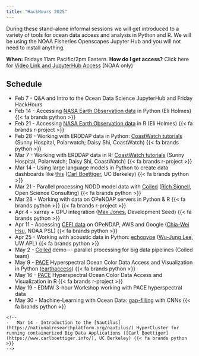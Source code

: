 ```yaml
---
title: "HackHours 2025"
---
```


During these stand-alone informal sessions we will get introduced to a variety of tools for ocean data access and analysis in Python and R. We will be using the NOAA Fisheries Openscapes Jupyter Hub and you will not need to install anything.

**When:** Fridays 11am Pacific/2pm Eastern. **How do I get access?** Click here for [Video Link and JupyterHub Access](https://docs.google.com/document/d/15Wu28DGDKNsdQmW5yuFd3JJuUSn91HFxCEb3dqPxYcs/edit?usp=sharing) (NOAA only)

## Schedule

-   Feb 7 - Q&A and Intro to the Ocean Data Science JupyterHub and Friday HackHours
-   Feb 14 - Accessing [NASA Earth Observation data](https://www.earthdata.nasa.gov/) in Python (Eli Holmes) {{< fa brands python >}}
-   Feb 21 - Accessing [NASA Earth Observation data](https://www.earthdata.nasa.gov/) in R (Eli Holmes) {{< fa brands r-project >}}
-   Feb 28 - Working with ERDDAP data in Python: [CoastWatch tutorials](https://github.com/coastwatch-training/CoastWatch-Tutorials) (Sunny Hospital, Polarwatch; Daisy Shi, CoastWatch) {{< fa brands python >}}
-   Mar 7 - Working with ERDDAP data in R: [CoastWatch tutorials](https://github.com/coastwatch-training/CoastWatch-Tutorials) (Sunny Hospital, Polarwatch; Daisy Shi, CoastWatch) {{< fa brands r-project >}}
-   Mar 14 - Using large language models in Python to create data dashboards like [this](https://huggingface.co/spaces/boettiger-lab/ca-30x30) ([Carl Boettiger](https://www.carlboettiger.info/), UC Berkeley) {{< fa brands python >}}
-   Mar 21 - Parallel processing NODD model data with [Coiled](https://www.coiled.io/) ([Rich Signell](https://opensciencecomputing.com/), Open Science Consulting) {{< fa brands python >}}
-   Mar 28 - Working with data on OPeNDAP servers in Python & R {{< fa brands python >}} {{< fa brands r-project >}}
-   Apr 4 - xarray + GPU integration ([Max Jones](https://github.com/maxrjones), Development Seed) {{< fa brands python >}}
-   Apr 11 - Accessing [CEFI data](https://psl.noaa.gov/cefi_portal/) on OPeNDAP, AWS and Google ([Chia-Wei Hsu](https://psl.noaa.gov/people/chia-wei.hsu/), NOAA PSL) {{< fa brands python >}}
-   Apr 25 - Working with acoustic data in Python: [echopype](https://echopype.readthedocs.io/en/stable/) ([Wu-Jung Lee](https://www.apl.washington.edu/people/profile.php?last_name=Lee&first_name=Wu-Jung), UW APL) {{< fa brands python >}}
-   May 2 - [Coiled](https://www.coiled.io/) demo -- parallel processing for big data pipelines (Coiled team)
-   May 9 - [PACE](https://pace.oceansciences.org/home.htm) Hyperspectral Ocean Color Data Access and Visualization in Python ([earthaccess](https://earthaccess.readthedocs.io/en/latest/)) {{< fa brands python >}}
-   May 16 - [PACE](https://pace.oceansciences.org/home.htm) Hyperspectral Ocean Color Data Access and Visualization in R {{< fa brands r-project >}}
-   May 19 - EDMW 3-hour Workshop working with PACE hyperspectral data
-   May 30 - Machine-Learning with Ocean Data: [gap-filling](https://doi.org/10.6084/m9.figshare.27936036.v1) with CNNs {{< fa brands python >}}

```{=html}
<!--
-   Mar 14 - Introduction to the [Nautilus](https://nationalresearchplatform.org/nautilus/) HyperCluster for running containerized Big Data Applications ([Carl Boettiger](https://www.carlboettiger.info/), UC Berkeley) {{< fa brands python >}}
-->
```
